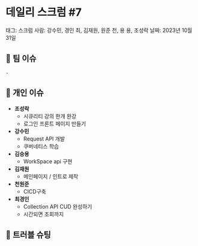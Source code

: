 # 데일리 스크럼 #7

태그: 스크럼
사람: 강수민, 경인 최, 김재원, 원준 천, 용 용, 조성락
날짜: 2023년 10월 31일

## 👥 팀 이슈

```
- 
```

## 👤 개인 이슈

- **조성락**
    - 시큐리티 강의 한개 완강
    - 로그인 프론트 페이지 만들기
- **강수민**
    - Request API 개발
    - 쿠버네티스 학습
- **김승용**
    - WorkSpace api 구현
- **김재원**
    - 메인페이지 / 인트로 제작
- **천원준**
    - CICD구축
- **최경인**
    - Collection API CUD 완성하기
    - 시간되면 조회까지

## 🚨 트러블 슈팅

```

```